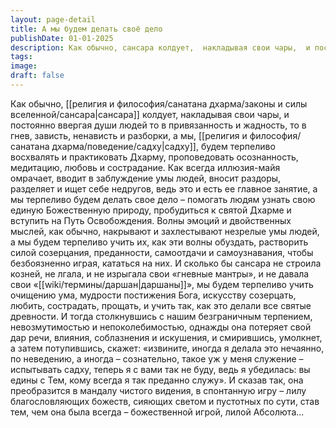 ```yaml
---
layout: page-detail
title: А мы будем делать своё дело
publishDate: 01-01-2025
description: Как обычно, сансара колдует,  накладывая свои чары,  и постоянно ввергая души людей то в привязанность и жадность,  то в гнев, зависть, ненависть и разборки, а мы, садху, будем терпеливо восхвалять  и практиковать Дхарму,  проповедовать осознанность,  медитацию, любовь и сострадание. Как всегда иллюзия-майя омрачает,  вводит в заблуждение умы людей
tags:
image:
draft: false
---
```

Как обычно, [[религия и философия/санатана дхарма/законы и силы вселенной/сансара|сансара]] колдует,  накладывая свои чары,  и постоянно ввергая души людей то в привязанность и жадность,  то в гнев, зависть, ненависть и разборки, а мы, [[религия и философия/санатана дхарма/поведение/садху|садху]], будем терпеливо восхвалять  и практиковать Дхарму,  проповедовать осознанность,  медитацию, любовь и сострадание. Как всегда иллюзия-майя омрачает,  вводит в заблуждение умы людей,  вносит раздоры, разделяет и ищет себе недругов,  ведь это и есть ее главное занятие, а мы терпеливо будем делать свое дело –  помогать людям узнать свою единую  Божественную природу, пробудиться к святой Дхарме  и вступить на Путь Освобождения. Волны эмоций и двойственных мыслей,  как обычно, накрывают и захлестывают  незрелые умы людей, а мы будем терпеливо учить их,  как эти волны обуздать, растворить  силой созерцания, преданности, самоотдачи и самоузнавания,  чтобы безбоязненно играя, кататься на них. И сколько бы сансара не строила козней,  не лгала, и не изрыгала свои «гневные мантры»,  и не давала свои «[[wiki/термины/даршан|даршаны]]», мы будем терпеливо учить очищению ума,  мудрости постижения Бога,  искусству созерцать, любить, сострадать, прощать, и учить так,  как это делали все святые древности. И тогда столкнувшись с нашим  безграничным терпением,  невозмутимостью и непоколебимостью, однажды она потеряет свой дар речи,  влияния, соблазнения и искушения,  и смирившись, умолкнет,  а затем потупившись, скажет: «извините, иногда я делала это нечаянно,  по неведению, а иногда – сознательно,  такое уж у меня служение –  испытывать садху, теперь я с вами так не буду,  ведь я убедилась: вы едины с Тем,  кому всегда я так преданно служу». И сказав так, она преобразится  в мандалу чистого видения,  в спонтанную игру – лилу благословляющих божеств,  сияющих светом и пустотных по сути,  став тем, чем она была всегда – божественной игрой, лилой Абсолюта...

  
  
